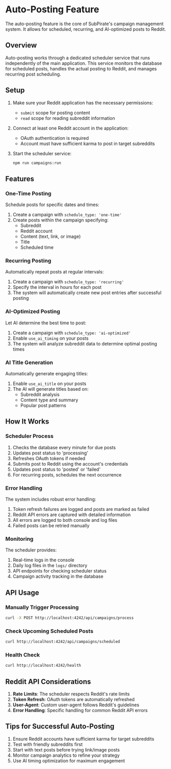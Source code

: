 # Auto-Posting Feature

The auto-posting feature is the core of SubPirate's campaign management system. It allows for scheduled, recurring, and AI-optimized posts to Reddit.

## Overview

Auto-posting works through a dedicated scheduler service that runs independently of the main application. This service monitors the database for scheduled posts, handles the actual posting to Reddit, and manages recurring post scheduling.

## Setup

1. Make sure your Reddit application has the necessary permissions:
   - `submit` scope for posting content
   - `read` scope for reading subreddit information

2. Connect at least one Reddit account in the application:
   - OAuth authentication is required
   - Account must have sufficient karma to post in target subreddits

3. Start the scheduler service:
   ```bash
   npm run campaigns:run
   ```

## Features

### One-Time Posting

Schedule posts for specific dates and times:

1. Create a campaign with `schedule_type: 'one-time'`
2. Create posts within the campaign specifying:
   - Subreddit
   - Reddit account
   - Content (text, link, or image)
   - Title
   - Scheduled time

### Recurring Posting

Automatically repeat posts at regular intervals:

1. Create a campaign with `schedule_type: 'recurring'`
2. Specify the interval in hours for each post
3. The system will automatically create new post entries after successful posting

### AI-Optimized Posting

Let AI determine the best time to post:

1. Create a campaign with `schedule_type: 'ai-optimized'`
2. Enable `use_ai_timing` on your posts
3. The system will analyze subreddit data to determine optimal posting times

### AI Title Generation

Automatically generate engaging titles:

1. Enable `use_ai_title` on your posts
2. The AI will generate titles based on:
   - Subreddit analysis
   - Content type and summary
   - Popular post patterns

## How It Works

### Scheduler Process

1. Checks the database every minute for due posts
2. Updates post status to 'processing'
3. Refreshes OAuth tokens if needed
4. Submits post to Reddit using the account's credentials
5. Updates post status to 'posted' or 'failed'
6. For recurring posts, schedules the next occurrence

### Error Handling

The system includes robust error handling:

1. Token refresh failures are logged and posts are marked as failed
2. Reddit API errors are captured with detailed information
3. All errors are logged to both console and log files
4. Failed posts can be retried manually

### Monitoring

The scheduler provides:

1. Real-time logs in the console
2. Daily log files in the `logs/` directory
3. API endpoints for checking scheduler status
4. Campaign activity tracking in the database

## API Usage

### Manually Trigger Processing

```bash
curl -X POST http://localhost:4242/api/campaigns/process
```

### Check Upcoming Scheduled Posts

```bash
curl http://localhost:4242/api/campaigns/scheduled
```

### Health Check

```bash
curl http://localhost:4242/health
```

## Reddit API Considerations

1. **Rate Limits**: The scheduler respects Reddit's rate limits
2. **Token Refresh**: OAuth tokens are automatically refreshed
3. **User-Agent**: Custom user-agent follows Reddit's guidelines
4. **Error Handling**: Specific handling for common Reddit API errors

## Tips for Successful Auto-Posting

1. Ensure Reddit accounts have sufficient karma for target subreddits
2. Test with friendly subreddits first
3. Start with text posts before trying link/image posts
4. Monitor campaign analytics to refine your strategy
5. Use AI timing optimization for maximum engagement
